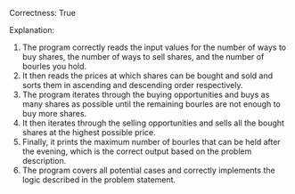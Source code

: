 Correctness: True

Explanation: 
1. The program correctly reads the input values for the number of ways to buy shares, the number of ways to sell shares, and the number of bourles you hold.
2. It then reads the prices at which shares can be bought and sold and sorts them in ascending and descending order respectively.
3. The program iterates through the buying opportunities and buys as many shares as possible until the remaining bourles are not enough to buy more shares.
4. It then iterates through the selling opportunities and sells all the bought shares at the highest possible price.
5. Finally, it prints the maximum number of bourles that can be held after the evening, which is the correct output based on the problem description.
6. The program covers all potential cases and correctly implements the logic described in the problem statement.